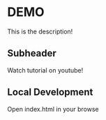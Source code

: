# DEMO

This is the description!

## Subheader

Watch tutorial on youtube!

## Local Development

Open index.html in your browse

